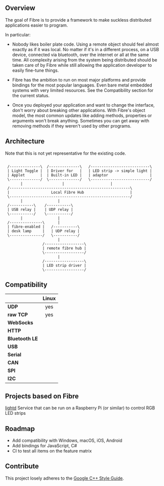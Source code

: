 ## Overview ##

The goal of Fibre is to provide a framework to make suckless distributed applications easier to program.

In particular:

 - Nobody likes boiler plate code. Using a remote object should feel almost
   exactly as if it was local. No matter if it's in a different process, on
   a USB device, connected via bluetooth, over the internet or all at the
   same time.
   All complexity arising from the system being distributed should be taken
   care of by Fibre while still allowing the application developer to easily
   fine-tune things.

 - Fibre has the ambition to run on most major platforms and provide bindings
   for the most popular languages. Even bare metal embedded systems with very
   limited resources. See the Compatibility section for the current status.

 - Once you deployed your application and want to change the interface, don't
   worry about breaking other applications. With Fibre's object model, the
   most common updates like adding methods, properties or arguments won't
   break anything. Sometimes you can get away with removing methods if they
   weren't used by other programs.


## Architecture ##

Note that this is not yet representative for the existing code.

```

 /--------------\  /--------------\   /---------------------------\
 | Light Toggle |  | Driver for   |   | LED strip -> simple light |
 | Applet       |  | Built-in LED |   | adaptor                   |
 \--------------/  \--------------/   \---------------------------/
       |                  |                     |
 /-------------------------------------------------------\
 |                   Local Fibre Hub                     |
 \-------------------------------------------------------/
       |                |
 /-----------\    /-----------\
 | USB relay |    | UDP relay |
 \-----------/    \-----------/
       |                |
 /---------------\      |
 | fibre-enabled |   /-----------\
 | desk lamp     |   | UDP relay |
 \---------------/   \-----------/
                        |
                 /------------------\
                 | remote fibre hub |
                 \------------------/
                        |
                 /------------------\
                 | LED strip driver |
                 \------------------/

```


## Compatibility ##

|                  | Linux |
|------------------|:-----:|
| **UDP**          |   yes |
| **raw TCP**      |   yes |
| **WebSocks**     |       |
| **HTTP**         |       |
| **Bluetooth LE** |       |
| **USB**          |       |
| **Serial**       |       |
| **CAN**          |       |
| **SPI**          |       |
| **I2C**          |       |


## Projects based on Fibre ##

[lightd](https://github.com/samuelsadok/lightd) Service that can be run on a Raspberry Pi (or similar) to control RGB LED strips

## Roadmap ##

- Add compatibility with Windows, macOS, iOS, Android
- Add bindings for JavaScript, C#
- CI to test all items on the feature matrix

## Contribute ##

This project losely adheres to the [Google C++ Style Guide](https://google.github.io/styleguide/cppguide.html).
